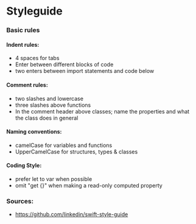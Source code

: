 # Styleguide

### Basic rules

#### Indent rules:
* 4 spaces for tabs
* Enter between different blocks of code
* two enters between import statements and code below

#### Comment rules:
* two slashes and lowercase 
* three slashes above functions
* In the comment header above classes; name the properties and what the class does in general

#### Naming conventions:
* camelCase for variables and functions
* UpperCamelCase for structures, types & classes

#### Coding Style:
* prefer let to var when possible
* omit "get {}" when making a read-only computed property


### Sources:
* https://github.com/linkedin/swift-style-guide
